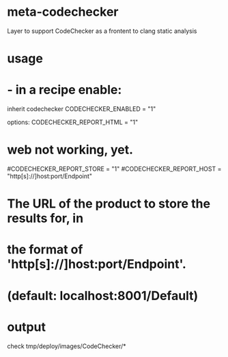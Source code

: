 # meta-codechecker
Layer to support CodeChecker as a frontent to clang static analysis


# usage
# - in a recipe enable:
inherit codechecker
CODECHECKER_ENABLED = "1"

options:
CODECHECKER_REPORT_HTML = "1"
# web not working, yet.
#CODECHECKER_REPORT_STORE = "1"
#CODECHECKER_REPORT_HOST = "http[s]://]host:port/Endpoint"
# The URL of the product to store the results for, in
# the format of 'http[s]://]host:port/Endpoint'.
# (default: localhost:8001/Default)

# output
check tmp/deploy/images/CodeChecker/*
